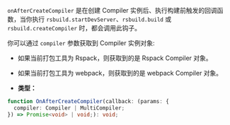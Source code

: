 `onAfterCreateCompiler` 是在创建 Compiler 实例后、执行构建前触发的回调函数，当你执行 `rsbuild.startDevServer`、`rsbuild.build` 或 `rsbuild.createCompiler` 时，都会调用此钩子。

你可以通过 `compiler` 参数获取到 Compiler 实例对象:

- 如果当前打包工具为 Rspack，则获取到的是 Rspack Compiler 对象。
- 如果当前打包工具为 webpack，则获取到的是 webpack Compiler 对象。

- **类型：**

```ts
function OnAfterCreateCompiler(callback: (params: {
  compiler: Compiler | MultiCompiler;
}) => Promise<void> | void;): void;
```
